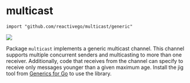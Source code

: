 # multicast

    import "github.com/reactivego/multicast/generic"

[![](https://godoc.org/github.com/reactivego/multicast/generic?status.png)](http://godoc.org/github.com/reactivego/multicast/generic)

Package `multicast` implements a generic multicast channel. This channel supports multiple concurrent senders and multicasting to more than one receiver. Additionally, code that receives from the channel can specify to receive only messages younger than a given maximum age. Install the jig tool from [Generics for Go](https://github.com/reactivego/generics) to use the library.
